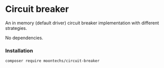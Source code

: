 # Circuit breaker

An in memory (default driver) circuit breaker implementation with different strategies.

No dependencies.

### Installation

`composer require moontechs/circuit-breaker`